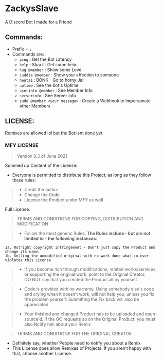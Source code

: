 # ZackysSlave
A Discord Bot I made for a Friend

## Commands:

- Prefix = `;`
- Commands are:
  - `ping` : Get the Bot Latency
  - `help` : Stop it. Get some help.
  - `hug @member` : Show some Love
  - `cuddle @member` : Show your affection to someone
  - `hentai` : BONK - Go to horny Jail
  - `uptime` : See the bot's Uptime
  - `userinfo @member` : See Member Info
  - `serverinfo` : See Server Info
  - `sudo @member <your message>` : Create a Webhook to Impersonate other Members

## LICENSE:

Remixes are allowed lol but the Bot isnt done yet

### MFY LICENSE
> Version 0.3 of June 2021
  
Summed up Content of the License:  
- Everyone is permitted to distribute this Project, as long as they follow these rules:  
>    - Credit the author  
>    - Change the Code
>    - License the Product under MFY as well

Full License:  

> TERMS AND CONDITIONS FOR COPYING, DISTRIBUTION AND MODIFICATION

> - Follow the most generic Rules.
    **The Rules include - but are not limited to - the following instances**:

    1a. Outright copyright infringement - Don't just copy the Product and change its name.  
    1b. Selling the unmodified original with no work done what-so-ever violates this License.
    
> - If you become rich through modifications, related works/services, or supporting the original work, point to the Original Creator.  
DO NOT say that you created the Product all by yourself.

> - Code is provided with no warranty. Using somebody else's code and crying when it doesn't work, will not help you, unless you fix the problem yourself. Submitting the Fix back will also be appreciated.

> - Your finished and changed Product has to be uploaded and open-source'd. If the OC requests so on the Original Product, you must also Notify him about your Remix

> TERMS AND CONDITIONS FOR THE ORIGINAL CREATOR  

- Definitely say, whether People need to notify you about a Remix  
- This License does allow Remixes of Projects. If you aren't happy with that, choose another License.  
